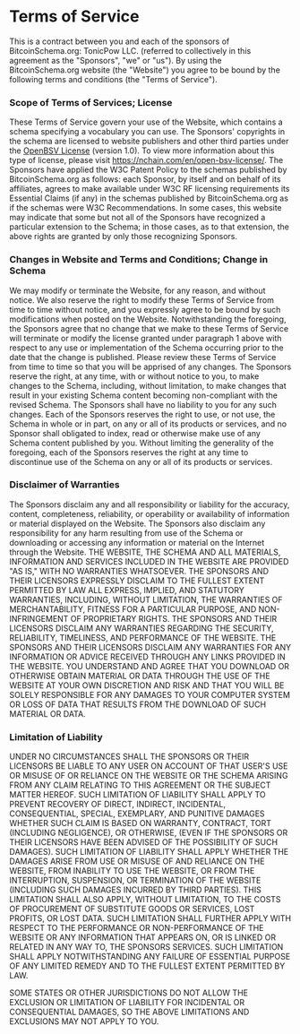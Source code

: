 # Terms of Service
This is a contract between you and each of the sponsors of BitcoinSchema.org: TonicPow LLC. (referred to collectively in this agreement as the "Sponsors", "we" or "us"). By using the BitcoinSchema.org website (the "Website") you agree to be bound by the following terms and conditions (the "Terms of Service").

### Scope of Terms of Services; License
These Terms of Service govern your use of the Website, which contains a schema specifying a vocabulary you can use. The Sponsors' copyrights in the schema are licensed to website publishers and other third parties under the [OpenBSV License](https://github.com/bitcoinschema/schema/blob/master/LICENSE) (version 1.0). To view more information about this type of license, please visit https://nchain.com/en/open-bsv-license/. The Sponsors have applied the W3C Patent Policy to the schemas published by BitcoinSchema.org as follows: each Sponsor, by itself and on behalf of its affiliates, agrees to make available under W3C RF licensing requirements its Essential Claims (if any) in the schemas published by BitcoinSchema.org as if the schemas were W3C Recommendations. In some cases, this website may indicate that some but not all of the Sponsors have recognized a particular extension to the Schema; in those cases, as to that extension, the above rights are granted by only those recognizing Sponsors.

### Changes in Website and Terms and Conditions; Change in Schema
We may modify or terminate the Website, for any reason, and without notice. We also reserve the right to modify these Terms of Service from time to time without notice, and you expressly agree to be bound by such modifications when posted on the Website. Notwithstanding the foregoing, the Sponsors agree that no change that we make to these Terms of Service will terminate or modify the license granted under paragraph 1 above with respect to any use or implementation of the Schema occurring prior to the date that the change is published. Please review these Terms of Service from time to time so that you will be apprised of any changes. The Sponsors reserve the right, at any time, with or without notice to you, to make changes to the Schema, including, without limitation, to make changes that result in your existing Schema content becoming non-compliant with the revised Schema. The Sponsors shall have no liability to you for any such changes. Each of the Sponsors reserves the right to use, or not use, the Schema in whole or in part, on any or all of its products or services, and no Sponsor shall obligated to index, read or otherwise make use of any Schema content published by you. Without limiting the generality of the foregoing, each of the Sponsors reserves the right at any time to discontinue use of the Schema on any or all of its products or services.

### Disclaimer of Warranties
The Sponsors disclaim any and all responsibility or liability for the accuracy, content, completeness, reliability, or operability or availability of information or material displayed on the Website. The Sponsors also disclaim any responsibility for any harm resulting from use of the Schema or downloading or accessing any information or material on the Internet through the Website. THE WEBSITE, THE SCHEMA AND ALL MATERIALS, INFORMATION AND SERVICES INCLUDED IN THE WEBSITE ARE PROVIDED "AS IS," WITH NO WARRANTIES WHATSOEVER. THE SPONSORS AND THEIR LICENSORS EXPRESSLY DISCLAIM TO THE FULLEST EXTENT PERMITTED BY LAW ALL EXPRESS, IMPLIED, AND STATUTORY WARRANTIES, INCLUDING, WITHOUT LIMITATION, THE WARRANTIES OF MERCHANTABILITY, FITNESS FOR A PARTICULAR PURPOSE, AND NON-INFRINGEMENT OF PROPRIETARY RIGHTS. THE SPONSORS AND THEIR LICENSORS DISCLAIM ANY WARRANTIES REGARDING THE SECURITY, RELIABILITY, TIMELINESS, AND PERFORMANCE OF THE WEBSITE. THE SPONSORS AND THEIR LICENSORS DISCLAIM ANY WARRANTIES FOR ANY INFORMATION OR ADVICE RECEIVED THROUGH ANY LINKS PROVIDED IN THE WEBSITE. YOU UNDERSTAND AND AGREE THAT YOU DOWNLOAD OR OTHERWISE OBTAIN MATERIAL OR DATA THROUGH THE USE OF THE WEBSITE AT YOUR OWN DISCRETION AND RISK AND THAT YOU WILL BE SOLELY RESPONSIBLE FOR ANY DAMAGES TO YOUR COMPUTER SYSTEM OR LOSS OF DATA THAT RESULTS FROM THE DOWNLOAD OF SUCH MATERIAL OR DATA.

### Limitation of Liability
UNDER NO CIRCUMSTANCES SHALL THE SPONSORS OR THEIR LICENSORS BE LIABLE TO ANY USER ON ACCOUNT OF THAT USER'S USE OR MISUSE OF OR RELIANCE ON THE WEBSITE OR THE SCHEMA ARISING FROM ANY CLAIM RELATING TO THIS AGREEMENT OR THE SUBJECT MATTER HEREOF. SUCH LIMITATION OF LIABILITY SHALL APPLY TO PREVENT RECOVERY OF DIRECT, INDIRECT, INCIDENTAL, CONSEQUENTIAL, SPECIAL, EXEMPLARY, AND PUNITIVE DAMAGES WHETHER SUCH CLAIM IS BASED ON WARRANTY, CONTRACT, TORT (INCLUDING NEGLIGENCE), OR OTHERWISE, (EVEN IF THE SPONSORS OR THEIR LICENSORS HAVE BEEN ADVISED OF THE POSSIBILITY OF SUCH DAMAGES). SUCH LIMITATION OF LIABILITY SHALL APPLY WHETHER THE DAMAGES ARISE FROM USE OR MISUSE OF AND RELIANCE ON THE WEBSITE, FROM INABILITY TO USE THE WEBSITE, OR FROM THE INTERRUPTION, SUSPENSION, OR TERMINATION OF THE WEBSITE (INCLUDING SUCH DAMAGES INCURRED BY THIRD PARTIES). THIS LIMITATION SHALL ALSO APPLY, WITHOUT LIMITATION, TO THE COSTS OF PROCUREMENT OF SUBSTITUTE GOODS OR SERVICES, LOST PROFITS, OR LOST DATA. SUCH LIMITATION SHALL FURTHER APPLY WITH RESPECT TO THE PERFORMANCE OR NON-PERFORMANCE OF THE WEBSITE OR ANY INFORMATION THAT APPEARS ON, OR IS LINKED OR RELATED IN ANY WAY TO, THE SPONSORS SERVICES. SUCH LIMITATION SHALL APPLY NOTWITHSTANDING ANY FAILURE OF ESSENTIAL PURPOSE OF ANY LIMITED REMEDY AND TO THE FULLEST EXTENT PERMITTED BY LAW.

SOME STATES OR OTHER JURISDICTIONS DO NOT ALLOW THE EXCLUSION OR LIMITATION OF LIABILITY FOR INCIDENTAL OR CONSEQUENTIAL DAMAGES, SO THE ABOVE LIMITATIONS AND EXCLUSIONS MAY NOT APPLY TO YOU.
